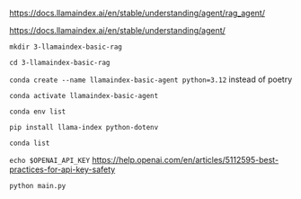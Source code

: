 https://docs.llamaindex.ai/en/stable/understanding/agent/rag_agent/

https://docs.llamaindex.ai/en/stable/understanding/agent/

`mkdir 3-llamaindex-basic-rag`

`cd 3-llamaindex-basic-rag`

`conda create --name llamaindex-basic-agent python=3.12` instead of poetry

`conda activate llamaindex-basic-agent`

`conda env list`

`pip install llama-index python-dotenv`

`conda list`

`echo $OPENAI_API_KEY` https://help.openai.com/en/articles/5112595-best-practices-for-api-key-safety 

`python main.py`